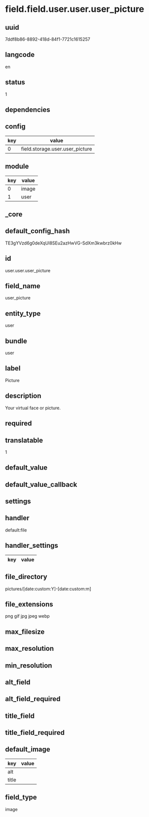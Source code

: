 # field.field.user.user.user_picture

## uuid
7ddf8b86-8892-418d-84f1-7721c1615257

## langcode
en

## status
1

## dependencies

## config
|key|value|
|-|-|
|0|field.storage.user.user_picture|


## module
|key|value|
|-|-|
|0|image|
|1|user|


## _core

## default_config_hash
TE3gYVzd6g0deXqUl8SEu2azHwVG-SdXm3kwbrz0kHw

## id
user.user.user_picture

## field_name
user_picture

## entity_type
user

## bundle
user

## label
Picture

## description
Your virtual face or picture.

## required


## translatable
1

## default_value


## default_value_callback


## settings

## handler
default:file

## handler_settings
|key|value|
|-|-|


## file_directory
pictures/[date:custom:Y]-[date:custom:m]

## file_extensions
png gif jpg jpeg webp

## max_filesize


## max_resolution


## min_resolution


## alt_field


## alt_field_required


## title_field


## title_field_required


## default_image
|key|value|
|-|-|
|alt||
|title||


## field_type
image
